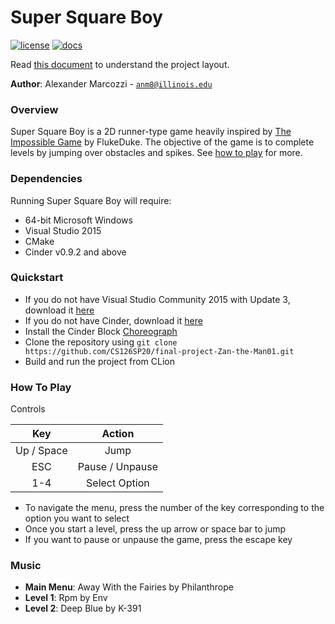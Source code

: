 # Super Square Boy

[![license](https://img.shields.io/badge/license-MIT-green)](LICENSE)
[![docs](https://img.shields.io/badge/docs-yes-brightgreen)](docs/README.md)

Read [this document](https://cliutils.gitlab.io/modern-cmake/chapters/basics/structure.html) to understand the project
layout.

**Author**: Alexander Marcozzi - [`anm8@illinois.edu`](mailto:example@illinois.edu)

### Overview
Super Square Boy is a 2D runner-type game heavily inspired by 
[The Impossible Game](https://www.flukedude.com/theimpossiblegame/) by FlukeDuke. The objective of the game is to
complete levels by jumping over obstacles and spikes. See [how to play](#how-to-play) for more.

### Dependencies
Running Super Square Boy will require:
- 64-bit Microsoft Windows
- Visual Studio 2015
- CMake
- Cinder v0.9.2 and above

### Quickstart
- If you do not have Visual Studio Community 2015 with Update 3, download it 
[here](https://my.visualstudio.com/Downloads?q=visual%20studio%202015&wt.mc_id=o~msft~vscom~older-downloads)
- If you do not have Cinder, download it [here](https://libcinder.org/download)
- Install the Cinder Block [Choreograph](https://github.com/sansumbrella/Choreograph)
- Clone the repository using
```git clone https://github.com/CS126SP20/final-project-Zan-the-Man01.git```
- Build and run the project from CLion

### How To Play
Controls

| Key        | Action          |
|:----------:|:---------------:|
| Up / Space | Jump            |
| ESC        | Pause / Unpause |
| 1-4        | Select Option   |
- To navigate the menu, press the number of the key corresponding to the option you want to select
- Once you start a level, press the up arrow or space bar to jump
- If you want to pause or unpause the game, press the escape key

### Music
- **Main Menu**: Away With the Fairies by Philanthrope
- **Level 1**: Rpm by Env
- **Level 2**: Deep Blue by K-391